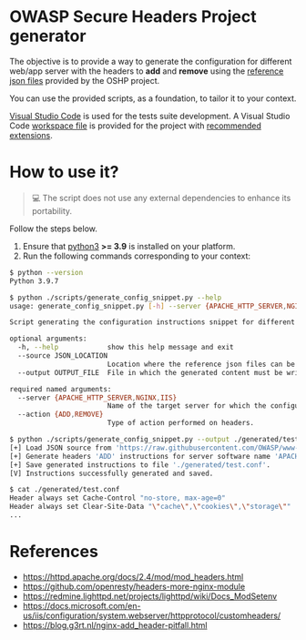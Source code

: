 # OWASP Secure Headers Project generator

The objective is to provide a way to generate the configuration for different web/app server with the headers to **add** and **remove** using the [reference json files](https://github.com/OWASP/www-project-secure-headers/tree/master/ci) provided by the OSHP project.

You can use the provided scripts, as a foundation, to tailor it to your context.

[Visual Studio Code](https://code.visualstudio.com/) is used for the tests suite development. A Visual Studio Code [workspace file](project.code-workspace) is provided for the project with [recommended extensions](.vscode/extensions.json).

# How to use it?

> 💻 The script does not use any external dependencies to enhance its portability.

Follow the steps below.

1. Ensure that [python3](https://www.python.org/downloads/) **>= 3.9** is installed on your platform.
2. Run the following commands corresponding to your context:

```bash
$ python --version
Python 3.9.7

$ python ./scripts/generate_config_snippet.py --help
usage: generate_config_snippet.py [-h] --server {APACHE_HTTP_SERVER,NGINX,IIS} --action {ADD,REMOVE} [--source JSON_LOCATION] [--output OUTPUT_FILE]

Script generating the configuration instructions snippet for different web/app server with the headers to ADD and REMOVE using the reference json files provided by the OSHP project

optional arguments:
  -h, --help            show this help message and exit
  --source JSON_LOCATION
                        Location where the reference json files can be found (default to GitHub OSHP OWASP repository).
  --output OUTPUT_FILE  File in which the generated content must be written (default to file 'snippet.conf' in current execution folder).

required named arguments:
  --server {APACHE_HTTP_SERVER,NGINX,IIS}
                        Name of the target server for which the configuration instructions snippet must be generated.
  --action {ADD,REMOVE}
                        Type of action performed on headers.

$ python ./scripts/generate_config_snippet.py --output ./generated/test.conf --server APACHE_HTTP_SERVER --action ADD
[+] Load JSON source from 'https://raw.githubusercontent.com/OWASP/www-project-secure-headers/master/ci'.
[+] Generate headers 'ADD' instructions for server software name 'APACHE_HTTP_SERVER'.
[+] Save generated instructions to file './generated/test.conf'.
[V] Instructions successfully generated and saved.

$ cat ./generated/test.conf
Header always set Cache-Control "no-store, max-age=0"
Header always set Clear-Site-Data "\"cache\",\"cookies\",\"storage\""
...
```

# References

* <https://httpd.apache.org/docs/2.4/mod/mod_headers.html>
* <https://github.com/openresty/headers-more-nginx-module>
* <https://redmine.lighttpd.net/projects/lighttpd/wiki/Docs_ModSetenv>
* <https://docs.microsoft.com/en-us/iis/configuration/system.webserver/httpprotocol/customheaders/>
* <https://blog.g3rt.nl/nginx-add_header-pitfall.html>
